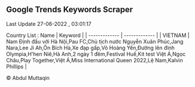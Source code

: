 

## Google Trends Keywords Scraper 
 
Last Update 27-06-2022 , 03:01:17

Country List :
 Name  | Keyword |
| ------------- | ------------- |
| VIETNAM | Nam Định đấu với Hà Nội,Pau FC,Chủ tịch nước Nguyễn Xuân Phúc,Jang Nara,Lee Ji Ah,Ôn Bích Hà,Xe đạp gấp,Võ Hoàng Yến,Đường lên đỉnh Olympia,H'hen Niê,Hà Anh,2 ngày 1 đêm,Festival Huế,Kit test Việt Á,Ngọc Châu,Play Together,Việt Á,Miss International Queen 2022,Lệ Nam,Kalvin Phillips |



© Abdul Muttaqin 
